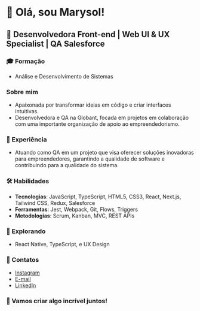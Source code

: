 # 👋 Olá, sou Marysol!

## 🚀 Desenvolvedora Front-end | Web UI & UX Specialist | QA Salesforce

### 🎓 Formação
- Análise e Desenvolvimento de Sistemas

### Sobre mim
- Apaixonada por transformar ideias em código e criar interfaces intuitivas.
- Desenvolvedora e QA na Globant, focada em projetos em colaboração com uma importante organização de apoio ao empreendedorismo.

### 💼 Experiência
- Atuando como QA em um projeto que visa oferecer soluções inovadoras para empreendedores, garantindo a qualidade de software e contribuindo para a qualidade do sistema.

### 🛠️ Habilidades
- **Tecnologias**: JavaScript, TypeScript, HTML5, CSS3, React, Next.js, Tailwind CSS, Redux, Salesforce
- **Ferramentas**: Jest, Webpack, Git, Flows, Triggers
- **Metodologias**: Scrum, Kanban, MVC, REST APIs

### 🌱 Explorando
- React Native, TypeScript, e UX Design

### 🌈 Contatos
- [Instagram](https://www.instagram.com/marysol.helena/)
- [E-mail](mailto:marysolgomesm@gmail.com)
- [LinkedIn](https://www.linkedin.com/in/maysol-helena-mattosinho-867ba1bb/)

### 🚀 Vamos criar algo incrível juntos!
